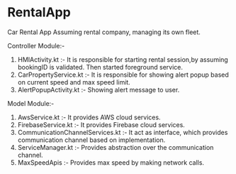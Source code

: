 # RentalApp
Car Rental App 
Assuming rental company, managing its own fleet.

Controller Module:-

1. HMIActivity.kt :- It is responsible for starting rental session,by assuming bookingID is validated. Then started foreground service.
2. CarPropertyService.kt :- It is responsible for showing alert popup based on current speed and max speed limit.
3. AlertPopupActivity.kt :- Showing alert message to user.

Model Module:-

1. AwsService.kt :- It provides AWS cloud services.
2. FirebaseService.kt :- It provides Firebase cloud services.
3. CommunicationChannelServices.kt :- It act as interface, which provides communication channel based on implementation.
4. ServiceManager.kt :- Provides abstraction over the communication channel.
5. MaxSpeedApis :- Provides max speed by making network calls.
